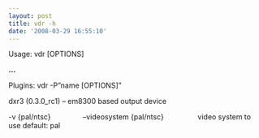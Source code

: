 ```yaml
---
layout: post
title: vdr -h
date: '2008-03-29 16:55:10'
---
```



Usage: vdr [OPTIONS]

**…**

Plugins: vdr -P”name [OPTIONS]”

dxr3 (0.3.0_rc1) – em8300 based output device

-v {pal/ntsc}                –videosystem {pal/ntsc}                 video system to use
 default: pal
